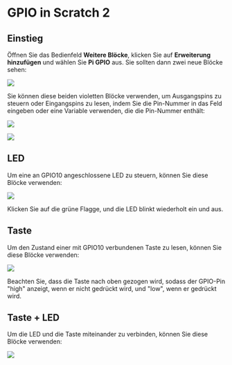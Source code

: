 # GPIO in Scratch 2

## Einstieg

Öffnen Sie das Bedienfeld **Weitere Blöcke**, klicken Sie auf **Erweiterung hinzufügen** und wählen Sie **Pi GPIO** aus. Sie sollten dann zwei neue Blöcke sehen:

![](images/scratch2-gpio.png)

Sie können diese beiden violetten Blöcke verwenden, um Ausgangspins zu steuern oder Eingangspins zu lesen, indem Sie die Pin-Nummer in das Feld eingeben oder eine Variable verwenden, die die Pin-Nummer enthält:

![](images/scratch2-gpio-pin-number.png)

![](images/scratch2-gpio-variable.png)

## LED

Um eine an GPIO10 angeschlossene LED zu steuern, können Sie diese Blöcke verwenden:

![](images/led-blink.png)

Klicken Sie auf die grüne Flagge, und die LED blinkt wiederholt ein und aus.

## Taste

Um den Zustand einer mit GPIO10 verbundenen Taste zu lesen, können Sie diese Blöcke verwenden:

![](images/button.png)

Beachten Sie, dass die Taste nach oben gezogen wird, sodass der GPIO-Pin "high" anzeigt, wenn er nicht gedrückt wird, und "low", wenn er gedrückt wird.

## Taste + LED

Um die LED und die Taste miteinander zu verbinden, können Sie diese Blöcke verwenden:

![](images/led-button.png)
